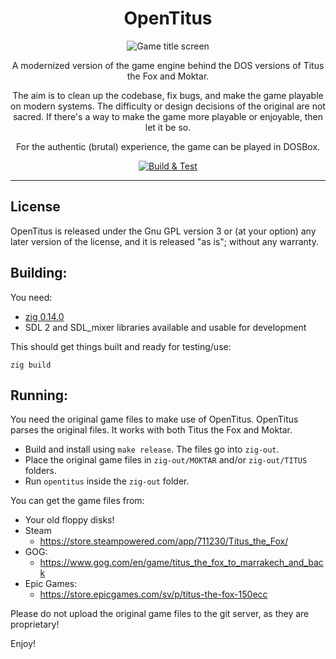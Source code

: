 <div align="center">

# OpenTitus

![Game title screen](/docs/title.jpg)

A modernized version of the game engine behind the DOS versions of Titus the Fox and Moktar.

The aim is to clean up the codebase, fix bugs, and make the game playable on modern systems. The difficulty or design decisions of the original are not sacred. If there's a way to make the game more playable or enjoyable, then let it be so.

For the authentic (brutal) experience, the game can be played in DOSBox.

[![Build & Test](https://github.com/peterix/OpenTitus/actions/workflows/test_on_push.yml/badge.svg?branch=master&event=push)](https://github.com/peterix/OpenTitus/actions/workflows/test_on_push.yml)

---

</div>

## License
OpenTitus is released under the Gnu GPL version 3 or (at your option) any later version of the license, and it is released "as is"; without any warranty.

## Building:
You need:
* [zig 0.14.0](https://ziglang.org/download/#release-0.14.0)
* SDL 2 and SDL_mixer libraries available and usable for development

This should get things built and ready for testing/use:
```
zig build
```

## Running:
You need the original game files to make use of OpenTitus. OpenTitus parses the original files. It works with both Titus the Fox and Moktar.

* Build and install using `make release`. The files go into `zig-out`.
* Place the original game files in `zig-out/MOKTAR` and/or `zig-out/TITUS` folders.
* Run `opentitus` inside the `zig-out` folder.

You can get the game files from:

* Your old floppy disks!
* Steam
    * https://store.steampowered.com/app/711230/Titus_the_Fox/
* GOG:
    * https://www.gog.com/en/game/titus_the_fox_to_marrakech_and_back
* Epic Games:
    * https://store.epicgames.com/sv/p/titus-the-fox-150ecc

Please do not upload the original game files to the git server, as they are proprietary!

Enjoy!
